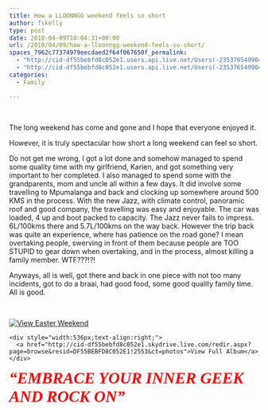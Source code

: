 ```yaml
---
title: How a LLOONNGG weekend feels so short
author: fskelly
type: post
date: 2010-04-09T10:04:31+00:00
url: /2010/04/09/how-a-lloonngg-weekend-feels-so-short/
spaces_7962c77374979eecdaed2f64f067650f_permalink:
  - "http://cid-df55bebfd8c052e1.users.api.live.net/Users(-2353765499046702367)/Blogs('DF55BEBFD8C052E1!116')/Entries('DF55BEBFD8C052E1!2619')?authkey=22Fzl6To93U%24"
  - "http://cid-df55bebfd8c052e1.users.api.live.net/Users(-2353765499046702367)/Blogs('DF55BEBFD8C052E1!116')/Entries('DF55BEBFD8C052E1!2619')?authkey=22Fzl6To93U%24"
categories:
  - Family

---
```

<div id="msgcns!DF55BEBFD8C052E1!2619" class="bvMsg">
  <p>
     
  </p>
  
  <p>
    The long weekend has come and gone and I hope that everyone enjoyed it.
  </p>
  
  <p>
    However, it is truly spectacular how short a long weekend can feel so short.
  </p>
  
  <p>
    Do not get me wrong, I got a lot done and somehow managed to spend some quality time with my girlfriend, Karien, and got something very important to her completed. I also managed to spend some with the grandparents, mom and uncle all within a few days. It did involve some travelling to Mpumalanga and back and clocking up somewhere around 500 KMS in the process. With the new Jazz, with climate control, panoramic roof and good company, the travelling was easy and enjoyable. The car was loaded, 4 up and boot packed to capacity. The Jazz never fails to impress. 6L/100kms there and 5.7L/100kms on the way back. However the trip back was quite an experience, where has patience on the road gone? I mean overtaking people, swerving in front of them because people are TOO STUPID to gear down when overtaking, and in the process, almost killing a family member. WTF???!?!
  </p>
  
  <p>
    Anyways, all is well, got there and back in one piece with not too many incidents, got to do a braai, had good food, some good quality family time. All is good.
  </p>
  
  <p>
    <font color="#ff0000" size="6" face="Broadway"><em><strong></strong></em></font> 
  </p>
  
  <div style="display:inline;float:none;margin:0;padding:0;">
    <a style="border:0;" href="http://cid-df55bebfd8c052e1.skydrive.live.com/redir.aspx?page=browse&resid=DF55BEBFD8C052E1!2553&ct=photos"><img style="border:0;" alt="View Easter Weekend" src="http://fskelly.files.wordpress.com/2010/04/inlinerepresentationa6312341c13f4e24.jpg?w=300" /></a></p> 
    
    <div style="width:536px;text-align:right;">
      <a href="http://cid-df55bebfd8c052e1.skydrive.live.com/redir.aspx?page=browse&resid=DF55BEBFD8C052E1!2553&ct=photos">View Full Album</a>
    </div>
  </div>
  
  <p>
    <font color="#ff0000" size="6" face="Broadway"><em><strong>“EMBRACE YOUR INNER GEEK AND ROCK ON”</strong></em></font>
  </p></p>
</div>